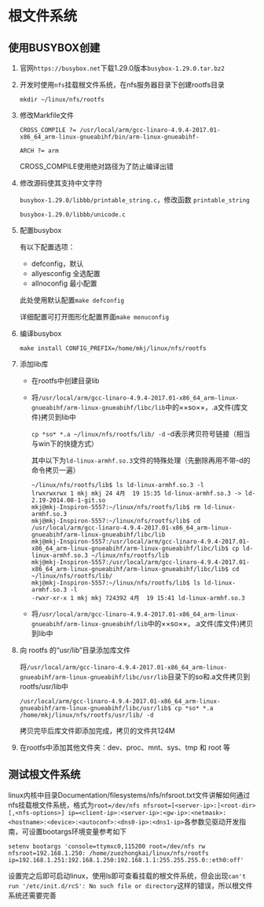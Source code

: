 # 根文件系统

## 使用BUSYBOX创建

1. 官网`https://busybox.net`下载1.29.0版本`busybox-1.29.0.tar.bz2`

2. 开发时使用`nfs`挂载根文件系统，在nfs服务器目录下创建rootfs目录

   `mkdir ~/linux/nfs/rootfs`

3. 修改Markfile文件

   `CROSS_COMPILE ?= /usr/local/arm/gcc-linaro-4.9.4-2017.01-x86_64_arm-linux-gnueabihf/bin/arm-linux-gnueabihf-`

   `ARCH ?= arm`

   CROSS_COMPILE使用绝对路径为了防止编译出错

4. 修改源码使其支持中文字符

   `busybox-1.29.0/libbb/printable_string.c`，修改函数 `printable_string`

   `busybox-1.29.0/libbb/unicode.c`

5. 配置busybox

   有以下配置选项：

   - defconfig，默认
   - allyesconfig 全选配置
   - allnoconfig 最小配置

   此处使用默认配置`make defconfig`

   详细配置可打开图形化配置界面`make menuconfig`

6. 编译busybox

   `make install CONFIG_PREFIX=/home/mkj/linux/nfs/rootfs`
   
7. 添加lib库

   - 在rootfs中创建目录lib

   - 将`/usr/local/arm/gcc-linaro-4.9.4-2017.01-x86_64_arm-linux-gnueabihf/arm-linux-gnueabihf/libc/lib`中的××so××，.a文件(库文件)拷贝到lib中

     `cp *so* *.a ~/linux/nfs/rootfs/lib/ -d`	-d表示拷贝符号链接（相当与win下的快捷方式）

     其中以下为`ld-linux-armhf.so.3`文件的特殊处理（先删除再用不带-d的命令拷贝一遍）

     ```shell
     ~/linux/nfs/rootfs/lib$ ls ld-linux-armhf.so.3 -l
     lrwxrwxrwx 1 mkj mkj 24 4月  19 15:35 ld-linux-armhf.so.3 -> ld-2.19-2014.08-1-git.so
     mkj@mkj-Inspiron-5557:~/linux/nfs/rootfs/lib$ rm ld-linux-armhf.so.3 
     mkj@mkj-Inspiron-5557:~/linux/nfs/rootfs/lib$ cd /usr/local/arm/gcc-linaro-4.9.4-2017.01-x86_64_arm-linux-gnueabihf/arm-linux-gnueabihf/libc/lib
     mkj@mkj-Inspiron-5557:/usr/local/arm/gcc-linaro-4.9.4-2017.01-x86_64_arm-linux-gnueabihf/arm-linux-gnueabihf/libc/lib$ cp ld-linux-armhf.so.3 ~/linux/nfs/rootfs/lib
     mkj@mkj-Inspiron-5557:/usr/local/arm/gcc-linaro-4.9.4-2017.01-x86_64_arm-linux-gnueabihf/arm-linux-gnueabihf/libc/lib$ cd ~/linux/nfs/rootfs/lib/
     mkj@mkj-Inspiron-5557:~/linux/nfs/rootfs/lib$ ls ld-linux-armhf.so.3 -l
     -rwxr-xr-x 1 mkj mkj 724392 4月  19 15:41 ld-linux-armhf.so.3
     ```

   - 将`/usr/local/arm/gcc-linaro-4.9.4-2017.01-x86_64_arm-linux-gnueabihf/arm-linux-gnueabihf/lib`中的××so××，.a文件(库文件)拷贝到lib中

8. 向 rootfs 的“usr/lib”目录添加库文件

   将`/usr/local/arm/gcc-linaro-4.9.4-2017.01-x86_64_arm-linux-gnueabihf/arm-linux-gnueabihf/libc/usr/lib`目录下的so和.a文件拷贝到rootfs/usr/lib中
   
   ```shell
   /usr/local/arm/gcc-linaro-4.9.4-2017.01-x86_64_arm-linux-gnueabihf/arm-linux-gnueabihf/libc/usr/lib$ cp *so* *.a /home/mkj/linux/nfs/rootfs/usr/lib/ -d
	```
   拷贝完毕后库文件即添加完成，拷贝的文件共124M

9. 在rootfs中添加其他文件夹：dev、proc、mnt、sys、tmp 和 root 等

## 测试根文件系统

linux内核中目录Documentation/filesystems/nfs/nfsroot.txt文件讲解如何通过nfs挂载根文件系统，格式为`root=/dev/nfs nfsroot=[<server-ip>:]<root-dir>[,<nfs-options>] ip=<client-ip>:<server-ip>:<gw-ip>:<netmask>:<hostname>:<device>:<autoconf>:<dns0-ip>:<dns1-ip>`各参数见驱动开发指南，可设置bootargs环境变量参考如下

`setenv bootargs 'console=ttymxc0,115200 root=/dev/nfs rw nfsroot=192.168.1.250:
/home/zuozhongkai/linux/nfs/rootfs ip=192.168.1.251:192.168.1.250:192.168.1.1:255.255.255.0::eth0:off' `

设置完之后即可启动linux，使用ls即可查看挂载的根文件系统，但会出现`can't run '/etc/init.d/rcS': No such file or directory`这样的错误，所以根文件系统还需要完善

